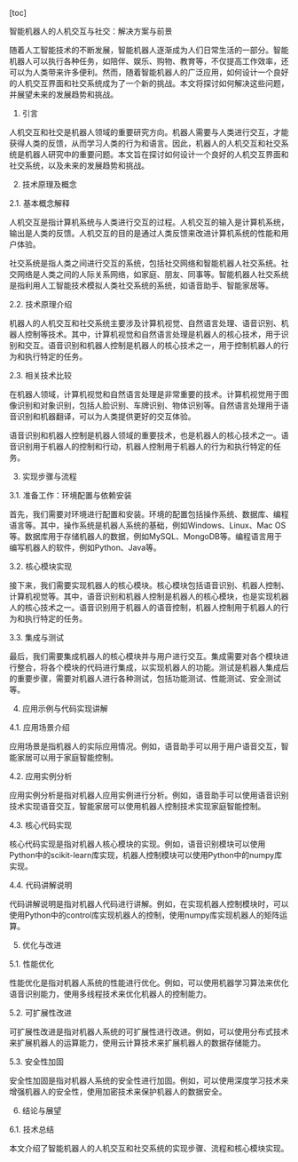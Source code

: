 
[toc]                    
                
                
智能机器人的人机交互与社交：解决方案与前景

随着人工智能技术的不断发展，智能机器人逐渐成为人们日常生活的一部分。智能机器人可以执行各种任务，如陪伴、娱乐、购物、教育等，不仅提高工作效率，还可以为人类带来许多便利。然而，随着智能机器人的广泛应用，如何设计一个良好的人机交互界面和社交系统成为了一个新的挑战。本文将探讨如何解决这些问题，并展望未来的发展趋势和挑战。

1. 引言

人机交互和社交是机器人领域的重要研究方向。机器人需要与人类进行交互，才能获得人类的反馈，从而学习人类的行为和语言。因此，机器人的人机交互和社交系统是机器人研究中的重要问题。本文旨在探讨如何设计一个良好的人机交互界面和社交系统，以及未来的发展趋势和挑战。

2. 技术原理及概念

2.1. 基本概念解释

人机交互是指计算机系统与人类进行交互的过程。人机交互的输入是计算机系统，输出是人类的反馈。人机交互的目的是通过人类反馈来改进计算机系统的性能和用户体验。

社交系统是指人类之间进行交互的系统，包括社交网络和智能机器人社交系统。社交网络是人类之间的人际关系网络，如家庭、朋友、同事等。智能机器人社交系统是指利用人工智能技术模拟人类社交系统的系统，如语音助手、智能家居等。

2.2. 技术原理介绍

机器人的人机交互和社交系统主要涉及计算机视觉、自然语言处理、语音识别、机器人控制等技术。其中，计算机视觉和自然语言处理是机器人的核心技术，用于识别和交互。语音识别和机器人控制是机器人的核心技术之一，用于控制机器人的行为和执行特定的任务。

2.3. 相关技术比较

在机器人领域，计算机视觉和自然语言处理是非常重要的技术。计算机视觉用于图像识别和对象识别，包括人脸识别、车牌识别、物体识别等。自然语言处理用于语音识别和机器翻译，可以为人类提供更好的交互体验。

语音识别和机器人控制是机器人领域的重要技术，也是机器人的核心技术之一。语音识别用于机器人的控制和行动，机器人控制用于机器人的行为和执行特定的任务。

3. 实现步骤与流程

3.1. 准备工作：环境配置与依赖安装

首先，我们需要对环境进行配置和安装。环境的配置包括操作系统、数据库、编程语言等。其中，操作系统是机器人系统的基础，例如Windows、Linux、Mac OS等。数据库用于存储机器人的数据，例如MySQL、MongoDB等。编程语言用于编写机器人的软件，例如Python、Java等。

3.2. 核心模块实现

接下来，我们需要实现机器人的核心模块。核心模块包括语音识别、机器人控制、计算机视觉等。其中，语音识别和机器人控制是机器人的核心模块，也是实现机器人的核心技术之一。语音识别用于机器人的语音控制，机器人控制用于机器人的行为和执行特定的任务。

3.3. 集成与测试

最后，我们需要集成机器人的核心模块并与用户进行交互。集成需要对各个模块进行整合，将各个模块的代码进行集成，以实现机器人的功能。测试是机器人集成后的重要步骤，需要对机器人进行各种测试，包括功能测试、性能测试、安全测试等。

4. 应用示例与代码实现讲解

4.1. 应用场景介绍

应用场景是指机器人的实际应用情况。例如，语音助手可以用于用户语音交互，智能家居可以用于家庭智能控制。

4.2. 应用实例分析

应用实例分析是指对机器人应用实例进行分析。例如，语音助手可以使用语音识别技术实现语音交互，智能家居可以使用机器人控制技术实现家庭智能控制。

4.3. 核心代码实现

核心代码实现是指对机器人核心模块的实现。例如，语音识别模块可以使用Python中的scikit-learn库实现，机器人控制模块可以使用Python中的numpy库实现。

4.4. 代码讲解说明

代码讲解说明是指对机器人代码进行讲解。例如，在实现机器人控制模块时，可以使用Python中的control库实现机器人的控制，使用numpy库实现机器人的矩阵运算。

5. 优化与改进

5.1. 性能优化

性能优化是指对机器人系统的性能进行优化。例如，可以使用机器学习算法来优化语音识别能力，使用多线程技术来优化机器人的控制能力。

5.2. 可扩展性改进

可扩展性改进是指对机器人系统的可扩展性进行改进。例如，可以使用分布式技术来扩展机器人的运算能力，使用云计算技术来扩展机器人的数据存储能力。

5.3. 安全性加固

安全性加固是指对机器人系统的安全性进行加固。例如，可以使用深度学习技术来增强机器人的安全性，使用加密技术来保护机器人的数据安全。

6. 结论与展望

6.1. 技术总结

本文介绍了智能机器人的人机交互和社交系统的实现步骤、流程和核心模块实现。


